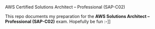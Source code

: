 AWS Certified Solutions Architect – Professional (SAP-C02)

This repo documents my preparation for the **AWS Solutions Architect – Professional (SAP-C02)** exam. Hopefully be fun :-]]


